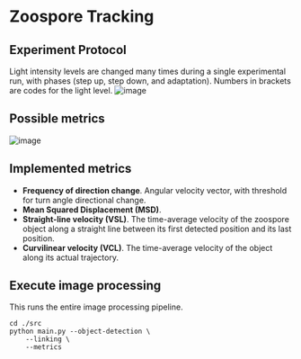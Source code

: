 # Zoospore Tracking


## Experiment Protocol
Light intensity levels are changed many times during a single experimental run, with phases (step up, step down, and adaptation). Numbers in brackets are codes for the light level.
![image](https://github.com/Turku-BioImaging/project-silke-zoospore-tracking/assets/11444749/e32b3513-d502-4ef9-b054-af4afdb87987)

## Possible metrics
![image](https://github.com/Turku-BioImaging/project-silke-zoospore-tracking/assets/11444749/f4a37da3-6dd1-4d3c-b69f-8b2b37505d2c)

## Implemented metrics
- __Frequency of direction change__. Angular velocity vector, with threshold for turn angle directional change.
- __Mean Squared Displacement (MSD)__.
- __Straight-line velocity (VSL)__.  The time-average velocity of the zoospore object along a straight line between its first detected position and its last position.
- __Curvilinear velocity (VCL)__. The time-average velocity of the object along its actual trajectory.

## Execute image processing

This runs the entire image processing pipeline.
```
cd ./src
python main.py --object-detection \
    --linking \
    --metrics
```
